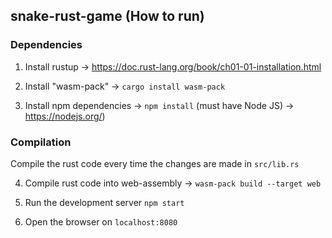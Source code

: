 ## snake-rust-game (How to run)


### Dependencies

1. Install rustup -> https://doc.rust-lang.org/book/ch01-01-installation.html

2. Install "wasm-pack" -> `cargo install wasm-pack`

3. Install npm dependencies -> `npm install` (must have Node JS) -> https://nodejs.org/)

### Compilation
Compile the rust code every time the changes are made in `src/lib.rs`

4. Compile rust code into web-assembly -> `wasm-pack build --target web`

5. Run the development server
`npm start`

6. Open the browser on `localhost:8080`

